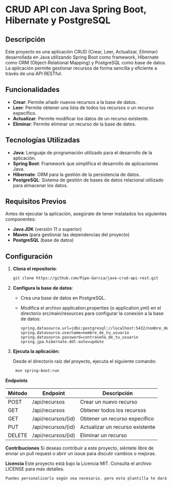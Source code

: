 # CRUD API con Java Spring Boot, Hibernate y PostgreSQL

## Descripción

Este proyecto es una aplicación CRUD (Crear, Leer, Actualizar, Eliminar) desarrollada en Java utilizando Spring Boot como framework, Hibernate como ORM (Object-Relational Mapping) y PostgreSQL como base de datos. La aplicación permite gestionar recursos de forma sencilla y eficiente a través de una API RESTful.

## Funcionalidades

- **Crear**: Permite añadir nuevos recursos a la base de datos.
- **Leer**: Permite obtener una lista de todos los recursos o un recurso específico.
- **Actualizar**: Permite modificar los datos de un recurso existente.
- **Eliminar**: Permite eliminar un recurso de la base de datos.

## Tecnologías Utilizadas

- **Java**: Lenguaje de programación utilizado para el desarrollo de la aplicación.
- **Spring Boot**: Framework que simplifica el desarrollo de aplicaciones Java.
- **Hibernate**: ORM para la gestión de la persistencia de datos.
- **PostgreSQL**: Sistema de gestión de bases de datos relacional utilizado para almacenar los datos.

## Requisitos Previos

Antes de ejecutar la aplicación, asegúrate de tener instalados los siguientes componentes:

- **Java JDK** (versión 11 o superior)
- **Maven** (para gestionar las dependencias del proyecto)
- **PostgreSQL** (base de datos)

## Configuración

1. **Clona el repositorio**:

   ```bash
   git clone https://github.com/Pipe-Garcia/java-crud-api-rest.git
   ```
2. **Configura la base de datos**:

   - Crea una base de datos en PostgreSQL.
   - Modifica el archivo application.properties (o application.yml) en el directorio src/main/resources para configurar la conexión a la base de datos:

		```properties
	    spring.datasource.url=jdbc:postgresql://localhost:5432/nombre_de_tu_base_de_datos
	    spring.datasource.username=nombre_de_tu_usuario
	    spring.datasource.password=contraseña_de_tu_usuario
	    spring.jpa.hibernate.ddl-auto=update
		```

3. **Ejecuta la aplicación:**

	Desde el directorio raíz del proyecto, ejecuta el siguiente comando:

	```bash
	 mvn spring-boot:run
	```

	
**Endpoints**	
	
| Método |Endpoint  |Descripción|
|--|--|--|
| POST |/api/recursos  |Crear un nuevo recurso|
|GET|/api/recursos|Obtener todos los recursos|
|GET|/api/recursos/{id}|Obtener un recurso específico|
|PUT|/api/recursos/{id}|Actualizar un recurso existente|
|DELETE|/api/recursos/{id}|Eliminar un recurso|


**Contribuciones**
Si deseas contribuir a este proyecto, siéntete libre de enviar un pull request o abrir un issue para discutir cambios o mejoras.

**Licencia**
Este proyecto está bajo la Licencia MIT. Consulta el archivo LICENSE para más detalles.
```csharp
Puedes personalizarlo según sea necesario, pero esta plantilla te dará una buena base para documentar tu proyecto. ¡Espero que te sea útil!```
